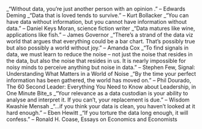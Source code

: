 _“Without data, you’re just another person with an opinion .” – Edwards Deming
_“Data that is loved tends to survive.” – Kurt Bollacker
_“You can have data without information, but you cannot have information without data.” – Daniel Keys Moran, science fiction writer
_“Data matures like wine, applications like fish.” – James Governor
_“There’s a strand of the data viz world that argues that everything could be a bar chart. That’s possibly true but also possibly a world without joy.” – Amanda Cox
_“To find signals in data, we must learn to reduce the noise – not just the noise that resides in the data, but also the noise that resides in us. It is nearly impossible for noisy minds to perceive anything but noise in data.” – Stephen Few, Signal: Understanding What Matters in a World of Noise
_“By the time your perfect information has been gathered, the world has moved on.” – Phil Dourado, The 60 Second Leader: Everything You Need to Know about Leadership, in One Minute Bite_s
_“Your relevance as a data custodian is your ability to analyse and interpret it. If you can’t, your replacement is due.” – Wisdom Kwashie Mensah
_“…if you think your data is clean, you haven’t looked at it hard enough.” – Eben Hewitt
_“If you torture the data long enough, it will confess.” – Ronald H. Coase, Essays on Economics and Economists
